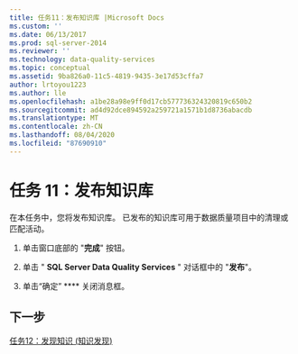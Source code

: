 ```yaml
---
title: 任务11：发布知识库 |Microsoft Docs
ms.custom: ''
ms.date: 06/13/2017
ms.prod: sql-server-2014
ms.reviewer: ''
ms.technology: data-quality-services
ms.topic: conceptual
ms.assetid: 9ba826a0-11c5-4819-9435-3e17d53cffa7
author: lrtoyou1223
ms.author: lle
ms.openlocfilehash: a1be28a98e9ff0d17cb577736324320819c650b2
ms.sourcegitcommit: ad4d92dce894592a259721a1571b1d8736abacdb
ms.translationtype: MT
ms.contentlocale: zh-CN
ms.lasthandoff: 08/04/2020
ms.locfileid: "87690910"
---
```

# <a name="task-11-publishing-the-knowledge-base"></a>任务 11：发布知识库
  在本任务中，您将发布知识库。 已发布的知识库可用于数据质量项目中的清理或匹配活动。  
  
1.  单击窗口底部的 "**完成**" 按钮。  
  
2.  单击 " **SQL Server Data Quality Services** " 对话框中的 "**发布**"。  
  
3.  单击“确定” **** 关闭消息框。  
  
## <a name="next-step"></a>下一步  
 [任务12：发现知识 &#40;知识发现&#41;](../../2014/tutorials/task-12-discovering-knowledge-knowledge-discovery.md)  
  
  
